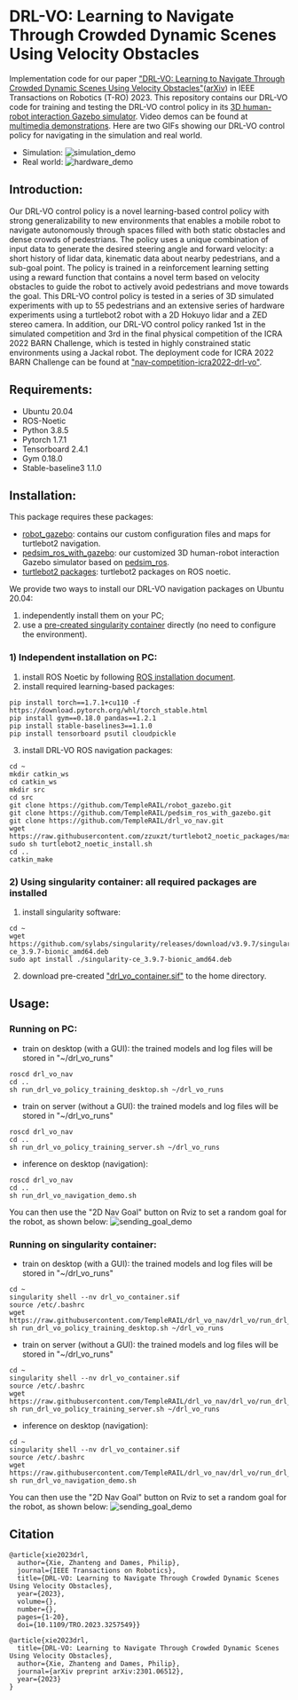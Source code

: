 # DRL-VO: Learning to Navigate Through Crowded Dynamic Scenes Using Velocity Obstacles

Implementation code for our paper ["DRL-VO: Learning to Navigate Through Crowded Dynamic Scenes Using Velocity Obstacles"](
https://doi.org/10.1109/TRO.2023.3257549
)([arXiv](https://arxiv.org/pdf/2301.06512.pdf)) in IEEE Transactions on Robotics (T-RO) 2023. 
This repository contains our DRL-VO code for training and testing the DRL-VO control policy in its [3D human-robot interaction Gazebo simulator](https://github.com/TempleRAIL/pedsim_ros_with_gazebo).
Video demos can be found at [multimedia demonstrations](https://www.youtube.com/watch?v=KneELRT8GzU&list=PLouWbAcP4zIvPgaARrV223lf2eiSR-eSS&index=2&ab_channel=PhilipDames).
Here are two GIFs showing our DRL-VO control policy for navigating in the simulation and real world. 
* Simulation:
![simulation_demo](demos/1.simulation_demo.gif "simulation_demo") 
* Real world:
![hardware_demo](demos/2.hardware_demo.gif "hardware_demo") 

## Introduction:
Our DRL-VO control policy is a novel learning-based control policy with strong generalizability to new environments that enables a mobile robot to navigate autonomously through spaces filled with both static obstacles and dense crowds of pedestrians. The policy uses a unique combination of input data to generate the desired steering angle and forward velocity: a short history of lidar data, kinematic data about nearby pedestrians, and a sub-goal point. The policy is trained in a reinforcement learning setting using a reward function that contains a novel term based on velocity obstacles to guide the robot to actively avoid pedestrians and move towards the goal. This DRL-VO control policy is tested in a series of 3D simulated experiments with up to 55 pedestrians and an extensive series of hardware experiments using a turtlebot2 robot with a 2D Hokuyo lidar and a ZED stereo camera. In addition, our DRL-VO control policy ranked 1st in the simulated competition and 3rd in the final physical competition of the ICRA 2022 BARN Challenge, which is tested in highly constrained static environments using a Jackal robot. The deployment code for ICRA 2022 BARN Challenge can be found at ["nav-competition-icra2022-drl-vo"](https://github.com/TempleRAIL/nav-competition-icra2022-drl-vo).

## Requirements:
* Ubuntu 20.04
* ROS-Noetic
* Python 3.8.5
* Pytorch 1.7.1
* Tensorboard 2.4.1
* Gym 0.18.0
* Stable-baseline3 1.1.0

## Installation:
This package requires these packages: 
* [robot_gazebo](https://github.com/TempleRAIL/robot_gazebo): contains our custom configuration files and maps for turtlebot2 navigation.
* [pedsim_ros_with_gazebo](https://github.com/TempleRAIL/pedsim_ros_with_gazebo): our customized 3D human-robot interaction Gazebo simulator based on [pedsim_ros](https://github.com/srl-freiburg/pedsim_ros).
* [turtlebot2 packages](https://github.com/zzuxzt/turtlebot2_noetic_packages): turtlebot2 packages on ROS noetic.

We provide two ways to install our DRL-VO navigation packages on Ubuntu 20.04:
1) independently install them on your PC;
2) use a [pre-created singularity container](https://doi.org/10.5281/zenodo.7679658) directly (no need to configure the environment).

### 1) Independent installation on PC:
1. install ROS Noetic by following [ROS installation document](http://wiki.ros.org/noetic/Installation/Ubuntu). 
2. install required learning-based packages:
```
pip install torch==1.7.1+cu110 -f https://download.pytorch.org/whl/torch_stable.html
pip install gym==0.18.0 pandas==1.2.1
pip install stable-baselines3==1.1.0
pip install tensorboard psutil cloudpickle
```
3. install DRL-VO ROS navigation packages:
```
cd ~
mkdir catkin_ws
cd catkin_ws
mkdir src
cd src
git clone https://github.com/TempleRAIL/robot_gazebo.git
git clone https://github.com/TempleRAIL/pedsim_ros_with_gazebo.git
git clone https://github.com/TempleRAIL/drl_vo_nav.git
wget https://raw.githubusercontent.com/zzuxzt/turtlebot2_noetic_packages/master/turtlebot2_noetic_install.sh 
sudo sh turtlebot2_noetic_install.sh 
cd ..
catkin_make
```

### 2) Using singularity container: all required packages are installed
1. install singularity software:
```
cd ~
wget https://github.com/sylabs/singularity/releases/download/v3.9.7/singularity-ce_3.9.7-bionic_amd64.deb
sudo apt install ./singularity-ce_3.9.7-bionic_amd64.deb
```
2. download pre-created ["drl_vo_container.sif"](https://doi.org/10.5281/zenodo.7679658) to the home directory.


## Usage:
### Running on PC:
*  train on desktop (with a GUI): the trained models and log files will be stored in "~/drl_vo_runs"
```
roscd drl_vo_nav
cd ..
sh run_drl_vo_policy_training_desktop.sh ~/drl_vo_runs
```
*  train on server (without a GUI): the trained models and log files will be stored in "~/drl_vo_runs"
```
roscd drl_vo_nav
cd ..
sh run_drl_vo_policy_training_server.sh ~/drl_vo_runs
```
*  inference on desktop (navigation):
```
roscd drl_vo_nav
cd ..
sh run_drl_vo_navigation_demo.sh
```
You can then use the "2D Nav Goal" button on Rviz to set a random goal for the robot, as shown below:
![sending_goal_demo](demos/3.sending_goal_demo.gif "sending_goal_demo") 

### Running on singularity container:
*  train on desktop (with a GUI): the trained models and log files will be stored in "~/drl_vo_runs"
```
cd ~
singularity shell --nv drl_vo_container.sif
source /etc/.bashrc
wget https://raw.githubusercontent.com/TempleRAIL/drl_vo_nav/drl_vo/run_drl_vo_policy_training_desktop.sh
sh run_drl_vo_policy_training_desktop.sh ~/drl_vo_runs
```
*  train on server (without a GUI): the trained models and log files will be stored in "~/drl_vo_runs"
```
cd ~
singularity shell --nv drl_vo_container.sif
source /etc/.bashrc
wget https://raw.githubusercontent.com/TempleRAIL/drl_vo_nav/drl_vo/run_drl_vo_policy_training_server.sh
sh run_drl_vo_policy_training_server.sh ~/drl_vo_runs
```
*  inference on desktop (navigation):
```
cd ~
singularity shell --nv drl_vo_container.sif
source /etc/.bashrc
wget https://raw.githubusercontent.com/TempleRAIL/drl_vo_nav/drl_vo/run_drl_vo_navigation_demo.sh
sh run_drl_vo_navigation_demo.sh
```
You can then use the "2D Nav Goal" button on Rviz to set a random goal for the robot, as shown below:
![sending_goal_demo](demos/3.sending_goal_demo.gif "sending_goal_demo") 

## Citation
```
@article{xie2023drl,
  author={Xie, Zhanteng and Dames, Philip},
  journal={IEEE Transactions on Robotics}, 
  title={DRL-VO: Learning to Navigate Through Crowded Dynamic Scenes Using Velocity Obstacles}, 
  year={2023},
  volume={},
  number={},
  pages={1-20},
  doi={10.1109/TRO.2023.3257549}}

@article{xie2023drl,
  title={DRL-VO: Learning to Navigate Through Crowded Dynamic Scenes Using Velocity Obstacles},
  author={Xie, Zhanteng and Dames, Philip},
  journal={arXiv preprint arXiv:2301.06512},
  year={2023}
}

```
